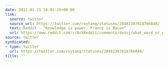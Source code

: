 ```yaml
---
date: 2011-01-21 16:01:25+00:00
link:
  source: twitter
  source_url: https://twitter.com/roytang/statuses/28482307618766848/
  text: Reddit - "Knowledge is power. France is Bacon"
  url: https://www.reddit.com/r/AskReddit/comments/dxosj/what_word_or_phrase_did_you_totally_misunderstand/c13pbyc
source: twitter
syndicated:
- type: twitter
  url: https://twitter.com/roytang/statuses/28482307618766848/
title: ''
---
```

